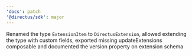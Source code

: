 ```yaml
---
'docs': patch
'@directus/sdk': major
---
```


Renamed the type `ExtensionItem` to `DirectusExtension`, allowed extending the type with custom fields, exported missing updateExtensions composable and documented the version property on extension schema
